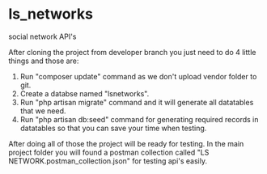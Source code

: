 # ls_networks
social network API's 

After cloning the project from developer branch you just need to do 4 little things and those are:

1. Run "composer update" command as we don't upload vendor folder to git.
2. Create a databse named "lsnetworks".
3. Run "php artisan migrate" command and it will generate all datatables that we need.
4. Run "php artisan db:seed" command for generating required records in datatables so that you can save your time when testing.


After doing all of those the project will be ready for testing. In the main project folder you will found a postman collection called "LS NETWORK.postman_collection.json" for testing api's easily.
